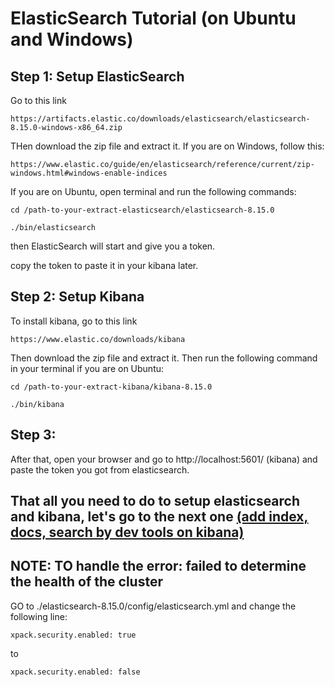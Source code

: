 # ElasticSearch Tutorial (on Ubuntu and Windows)

## Step 1: Setup ElasticSearch 
Go to this link
```
https://artifacts.elastic.co/downloads/elasticsearch/elasticsearch-8.15.0-windows-x86_64.zip
```
THen download the zip file and extract it.
If you are on Windows, follow this: 
```
https://www.elastic.co/guide/en/elasticsearch/reference/current/zip-windows.html#windows-enable-indices
```
If you are on Ubuntu, open terminal and run the following commands: 
```
cd /path-to-your-extract-elasticsearch/elasticsearch-8.15.0

./bin/elasticsearch
```
then ElasticSearch will start and give you a token.

copy the token to paste it in your kibana later.
## Step 2: Setup Kibana 
To install kibana, go to this link
```
https://www.elastic.co/downloads/kibana
```
Then download the zip file and extract it. Then run the following command in your terminal if you are on Ubuntu:

```
cd /path-to-your-extract-kibana/kibana-8.15.0

./bin/kibana
```

## Step 3:
After that, open your browser and go to http://localhost:5601/ (kibana) and paste the token you got from elasticsearch.

## That all you need to do to setup elasticsearch and kibana, let's go to the next one [(add index, docs, search by dev tools on kibana)](../2.%20Create%20index%2C%20docs%2C%20search/README.md)

## NOTE: TO handle the error: failed to determine the health of the cluster
GO to ./elasticsearch-8.15.0/config/elasticsearch.yml and change the following line:
```
xpack.security.enabled: true
```
to
```
xpack.security.enabled: false
```

